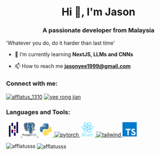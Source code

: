 <h1 align="center">Hi 👋, I'm Jason</h1>
<h3 align="center">A passionate developer from Malaysia</h3>

'Whatever you do, do it harder than last time'

- 🌱 I’m currently learning **NextJS, LLMs and CNNs**

- 📫 How to reach me **jasonyee1999@gmail.com**

<h3 align="left">Connect with me:</h3>
<p align="left">
<a href="https://instagram.com/afflatus_1310" target="blank"><img align="center" src="https://raw.githubusercontent.com/rahuldkjain/github-profile-readme-generator/master/src/images/icons/Social/instagram.svg" alt="afflatus_1310" height="30" width="40" /></a>
<a href="https://leetcode.com/u/jasonyee1999/" target="blank"><img align="center" src="https://raw.githubusercontent.com/rahuldkjain/github-profile-readme-generator/master/src/images/icons/Social/leet-code.svg" alt="yee rong jian" height="30" width="40" /></a>
</p>

<h3 align="left">Languages and Tools:</h3>
<p align="left"> <a href="https://pandas.pydata.org/" target="_blank" rel="noreferrer"> <img src="https://raw.githubusercontent.com/devicons/devicon/2ae2a900d2f041da66e950e4d48052658d850630/icons/pandas/pandas-original.svg" alt="pandas" width="40" height="40"/> </a> <a href="https://www.postgresql.org" target="_blank" rel="noreferrer"> <img src="https://raw.githubusercontent.com/devicons/devicon/master/icons/postgresql/postgresql-original-wordmark.svg" alt="postgresql" width="40" height="40"/> </a> <a href="https://www.python.org" target="_blank" rel="noreferrer"> <img src="https://raw.githubusercontent.com/devicons/devicon/master/icons/python/python-original.svg" alt="python" width="40" height="40"/> </a> <a href="https://pytorch.org/" target="_blank" rel="noreferrer"> <img src="https://www.vectorlogo.zone/logos/pytorch/pytorch-icon.svg" alt="pytorch" width="40" height="40"/> </a> <a href="https://reactjs.org/" target="_blank" rel="noreferrer"> <img src="https://raw.githubusercontent.com/devicons/devicon/master/icons/react/react-original-wordmark.svg" alt="react" width="40" height="40"/> </a> <a href="https://tailwindcss.com/" target="_blank" rel="noreferrer"> <img src="https://www.vectorlogo.zone/logos/tailwindcss/tailwindcss-icon.svg" alt="tailwind" width="40" height="40"/> </a> <a href="https://www.typescriptlang.org/" target="_blank" rel="noreferrer"> <img src="https://raw.githubusercontent.com/devicons/devicon/master/icons/typescript/typescript-original.svg" alt="typescript" width="40" height="40"/> </a> </p>

<p><img align="left" src="https://github-readme-stats.vercel.app/api/top-langs?username=afflatusss&show_icons=true&theme=tokyonight&locale=en&layout=compact" alt="afflatusss" /></p>

<p>&nbsp;<img align="center" src="https://github-readme-stats.vercel.app/api?username=afflatusss&show_icons=true&theme=tokyonight&locale=en" alt="afflatusss" /></p>

<!-- <p><img align="center" src="https://github-readme-streak-stats.herokuapp.com/?user=afflatusss&theme=dark" alt="afflatusss" /></p> -->
